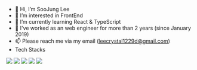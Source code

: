 - 👋 Hi, I’m SooJung Lee
- 👀 I’m interested in FrontEnd
- 🌱 I’m currently learning React & TypeScript
- 💞️ I've worked as an web engineer for more than 2 years (since January 2019)
- 📫 Please reach me via my email (leecrystal1229d@gmail.com)
- Tech Stacks
<img src="https://img.shields.io/badge/Javascript-f7df1e?style=flat-square&logo=JavaScript&logoColor=white"/>
<img src="https://img.shields.io/badge/React-61DAFB?style=flat-square&logo=React&logoColor=white"/>
<img src="https://img.shields.io/badge/CSS-1572B6?style=flat-square&logo=CSS3&logoColor=white"/>
<img src="https://img.shields.io/badge/PHP-777BB4?style=flat-square&logo=PHP&logoColor=black"/>
<img src="https://img.shields.io/badge/MySQL-4479A1?style=flat-square&logo=MySQL&logoColor=white"/>

<!---#777BB4
crystal1229d/crystal1229d is a ✨ special ✨ repository because its `README.md` (this file) appears on your GitHub profile.
You can click the Preview link to take a look at your changes.
--->
